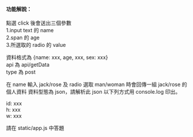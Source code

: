 #### 功能解說：

點選 click 後會送出三個參數  
1.input text 的 name  
2.span 的 age  
3.所選取的 radio 的 value  

資料格式為 {name: xxx, age, xxx, sex: xxx}  
api 為 api/getData  
type 為 post  

在 name 輸入 jack/rose 及 radio 選取 man/woman 時會回傳一組 jack/rose 的個人資料
資料型態為 json，請解析此 json 以下列方式用 console.log 印出。

id: xxx  
h: xxx  
w: xxx

請在 static/app.js 中答題